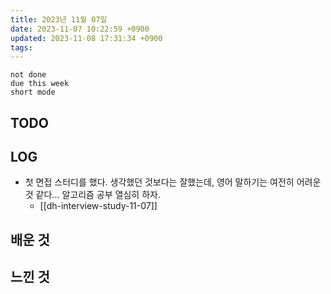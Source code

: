 ```yaml
---
title: 2023년 11월 07일
date: 2023-11-07 10:22:59 +0900
updated: 2023-11-08 17:31:34 +0900
tags: 
---
```


```tasks
not done 
due this week
short mode
```

## TODO

## LOG

- 첫 면접 스터디를 했다. 생각했던 것보다는 잘했는데, 영어 말하기는 여전히 어려운 것 같다... 알고리즘 공부 열심히 하자.
	- [[dh-interview-study-11-07]]

## 배운 것


## 느낀 것

